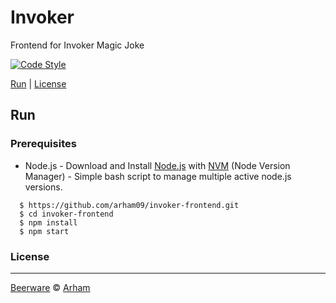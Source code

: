 # Invoker
Frontend for Invoker Magic Joke

[![Code Style](https://img.shields.io/badge/code%20style-standard-green.svg)](https://github.com/feross/standard)


[Run](#run) |
[License](#license)

## Run

### Prerequisites
- Node.js - Download and Install [Node.js](https://nodejs.org/en/) with [NVM](https://github.com/creationix/nvm) (Node Version Manager) - Simple bash script to manage multiple active node.js versions.

```
  $ https://github.com/arham09/invoker-frontend.git
  $ cd invoker-frontend
  $ npm install
  $ npm start
```

### License
----

[Beerware](https://en.wikipedia.org/wiki/Beerware "Beerware") © [Arham](https://twitter.com/arham_abiyan "Arham")